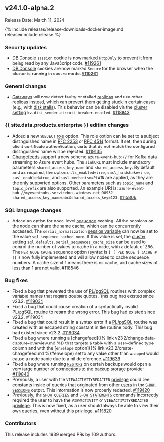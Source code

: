 ## v24.1.0-alpha.2

Release Date: March 11, 2024

{% include releases/release-downloads-docker-image.md release=include.release %}

<h3 id="v24-1-0-alpha-2-security-updates">Security updates</h3>

- [DB Console](https://www.cockroachlabs.com/docs/v23.2/ui-overview) `session` cookie is now marked `HttpOnly` to prevent it from being read by any JavaScript code. [#119261][#119261]
- [DB Console](https://www.cockroachlabs.com/docs/v23.2/ui-overview) cookies are now marked `Secure` for the browser when the cluster is running in secure mode. [#119261][#119261]

<h3 id="v24-1-0-alpha-2-general-changes">General changes</h3>

- [Gateways](https://www.cockroachlabs.com/docs/v23.2/architecture/life-of-a-distributed-transaction#gateway) will now detect faulty or stalled [replicas](https://www.cockroachlabs.com/docs/v23.2/architecture/overview#architecture-replica) and use other replicas instead, which can prevent them getting stuck in certain cases (e.g., with [disk stalls](https://www.cockroachlabs.com/docs/v23.2/cluster-setup-troubleshooting#disk-stalls)). This behavior can be disabled via the [cluster setting](https://www.cockroachlabs.com/docs/v23.2/cluster-settings) `kv.dist_sender.circuit_breaker.enabled`. [#118943][#118943]

<h3 id="v24-1-0-alpha-2-{{-site.data.products.enterprise-}}-edition-changes">{{ site.data.products.enterprise }} edition changes</h3>

- Added a new `SUBJECT` [role](https://www.cockroachlabs.com/docs/v23.2/security-reference/authorization#roles) option. This role option can be set to a subject distinguished name in [RFC 2253](https://www.ietf.org/rfc/rfc2253.html) or [RFC 4514](https://www.rfc-editor.org/rfc/rfc4514.html) format. If set, then during client certificate authentication, certs that do not match the configured distinguished name will be rejected. [#119135][#119135]
- [Changefeeds](https://www.cockroachlabs.com/docs/v23.2/create-changefeed) support a new scheme `azure-event-hub://` for Kafka data streaming to Azure event hubs. The `sinkURL` must include mandatory parameters `shared_access_key_name` and `shared_access_key`. By default and as required, the options `tls_enabled=true`, `sasl_handshake=true`, `sasl_enabled=true`, and `sasl_mechanism=PLAIN` are applied, as they are the only supported options. Other parameters such as `topic_name` and `topic_prefix` are also supported. An example URI is: `azure-event-hub://myeventhubs.servicebus.windows.net:9093?shared_access_key_name=abc&shared_access_key=123`. [#115806][#115806]

<h3 id="v24-1-0-alpha-2-sql-language-changes">SQL language changes</h3>

- Added an option for node-level [sequence](https://www.cockroachlabs.com/docs/v23.2/serial) caching. All the sessions on the node can share the same cache, which can be concurrently accessed. The `serial_normalization` [session variable](https://www.cockroachlabs.com/docs/v23.2/set-vars#supported-variables) can now be set to the value `sql_sequence_cached_node`. If this value is set, the [cluster setting](https://www.cockroachlabs.com/docs/v23.2/cluster-settings) `sql.defaults.serial_sequences_cache_size` can be used to control the number of values to cache in a node, with a default of 256. The `PER NODE CACHE` sequence option (syntax is `[ [ PER NODE ] CACHE # ]`)  is now fully implemented and will allow nodes to cache sequence numbers. A cache size of 1 means there is no cache, and cache sizes of less than 1 are not valid. [#118546][#118546]

<h3 id="v24-1-0-alpha-2-bug-fixes">Bug fixes</h3>

- Fixed a bug that prevented the use of [PL/pgSQL](https://www.cockroachlabs.com/docs/v23.2/plpgsql) routines with complex variable names that require double quotes. This bug had existed since v23.2. [#119034][#119034]
- Fixed a bug that could cause creation of a syntactically invalid [PL/pgSQL](https://www.cockroachlabs.com/docs/v23.2/plpgsql) routine to return the wrong error. This bug had existed since v23.2. [#119034][#119034]
- Fixed a bug that could result in a syntax error if a [PL/pgSQL](https://www.cockroachlabs.com/docs/v23.2/plpgsql) routine was created with an escaped string constant in the routine body. This bug had existed since v23.2. [#119034][#119034]
- Fixed a bug where running a [changefeed]({% link v23.2/change-data-capture-overview.md %}) that targets a table with a user-defined type column and with the [`envelope` option]({% link v23.2/create-changefeed.md %}#envelope) set to any value other than `wrapped` would cause a node panic due to a nil dereference. [#119639][#119639]
- Fixed a bug where running [`RESTORE`](https://www.cockroachlabs.com/docs/v23.2/restore) on certain backups would open a very large number of connections to the backup storage provider. [#119840][#119840]
- Previously, a user with the `VIEWACTIVITYREDACTED` [privilege](https://www.cockroachlabs.com/docs/v23.2/security-reference/authorization#managing-privileges) could see constants inside of queries that originated from other [users](https://www.cockroachlabs.com/docs/v23.2/security-reference/authorization#roles) in the [`SHOW SESSIONS`](https://www.cockroachlabs.com/docs/v23.2/show-sessions) output. This information is now properly redacted. [#119820][#119820]
- Previously, the [`SHOW QUERIES`](https://www.cockroachlabs.com/docs/v23.2/show-queries) and [`SHOW STATEMENTS`](https://www.cockroachlabs.com/docs/v23.2/show-statements) commands incorrectly required the user to have the `VIEWACTIVITY` or `VIEWACTIVITYREDACTED` [privilege](https://www.cockroachlabs.com/docs/v23.2/security-reference/authorization#managing-privileges). This is now fixed, as a user should always be able to view their own queries, even without this privilege. [#119820][#119820]

<div class="release-note-contributors" markdown="1">

<h3 id="v24-1-0-alpha-2-contributors">Contributors</h3>

This release includes 1939 merged PRs by 109 authors.

</div>

[#111895]: https://github.com/cockroachdb/cockroach/pull/111895
[#112162]: https://github.com/cockroachdb/cockroach/pull/112162
[#112203]: https://github.com/cockroachdb/cockroach/pull/112203
[#112357]: https://github.com/cockroachdb/cockroach/pull/112357
[#113149]: https://github.com/cockroachdb/cockroach/pull/113149
[#113599]: https://github.com/cockroachdb/cockroach/pull/113599
[#113679]: https://github.com/cockroachdb/cockroach/pull/113679
[#113741]: https://github.com/cockroachdb/cockroach/pull/113741
[#113860]: https://github.com/cockroachdb/cockroach/pull/113860
[#114097]: https://github.com/cockroachdb/cockroach/pull/114097
[#114148]: https://github.com/cockroachdb/cockroach/pull/114148
[#114305]: https://github.com/cockroachdb/cockroach/pull/114305
[#114454]: https://github.com/cockroachdb/cockroach/pull/114454
[#114498]: https://github.com/cockroachdb/cockroach/pull/114498
[#114736]: https://github.com/cockroachdb/cockroach/pull/114736
[#114863]: https://github.com/cockroachdb/cockroach/pull/114863
[#114876]: https://github.com/cockroachdb/cockroach/pull/114876
[#114973]: https://github.com/cockroachdb/cockroach/pull/114973
[#115048]: https://github.com/cockroachdb/cockroach/pull/115048
[#115169]: https://github.com/cockroachdb/cockroach/pull/115169
[#115473]: https://github.com/cockroachdb/cockroach/pull/115473
[#115511]: https://github.com/cockroachdb/cockroach/pull/115511
[#115806]: https://github.com/cockroachdb/cockroach/pull/115806
[#116213]: https://github.com/cockroachdb/cockroach/pull/116213
[#116474]: https://github.com/cockroachdb/cockroach/pull/116474
[#116699]: https://github.com/cockroachdb/cockroach/pull/116699
[#116778]: https://github.com/cockroachdb/cockroach/pull/116778
[#116783]: https://github.com/cockroachdb/cockroach/pull/116783
[#116879]: https://github.com/cockroachdb/cockroach/pull/116879
[#117054]: https://github.com/cockroachdb/cockroach/pull/117054
[#117095]: https://github.com/cockroachdb/cockroach/pull/117095
[#117117]: https://github.com/cockroachdb/cockroach/pull/117117
[#117191]: https://github.com/cockroachdb/cockroach/pull/117191
[#117554]: https://github.com/cockroachdb/cockroach/pull/117554
[#117937]: https://github.com/cockroachdb/cockroach/pull/117937
[#118255]: https://github.com/cockroachdb/cockroach/pull/118255
[#118476]: https://github.com/cockroachdb/cockroach/pull/118476
[#118502]: https://github.com/cockroachdb/cockroach/pull/118502
[#118546]: https://github.com/cockroachdb/cockroach/pull/118546
[#118583]: https://github.com/cockroachdb/cockroach/pull/118583
[#118780]: https://github.com/cockroachdb/cockroach/pull/118780
[#118943]: https://github.com/cockroachdb/cockroach/pull/118943
[#119034]: https://github.com/cockroachdb/cockroach/pull/119034
[#119135]: https://github.com/cockroachdb/cockroach/pull/119135
[#119250]: https://github.com/cockroachdb/cockroach/pull/119250
[#119261]: https://github.com/cockroachdb/cockroach/pull/119261
[#119323]: https://github.com/cockroachdb/cockroach/pull/119323
[#119639]: https://github.com/cockroachdb/cockroach/pull/119639
[#119763]: https://github.com/cockroachdb/cockroach/pull/119763
[#119807]: https://github.com/cockroachdb/cockroach/pull/119807
[#119820]: https://github.com/cockroachdb/cockroach/pull/119820
[#119840]: https://github.com/cockroachdb/cockroach/pull/119840
